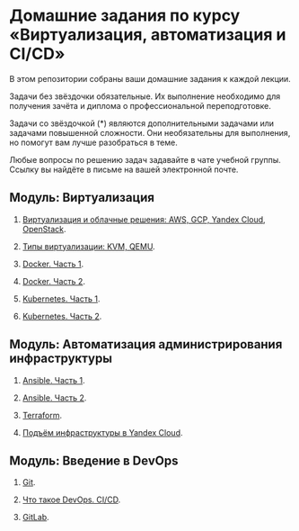# Домашние задания по курсу «Виртуализация, автоматизация и CI/CD»

В этом репозитории собраны ваши домашние задания к каждой лекции. 

Задачи без звёздочки обязательные. Их выполнение необходимо для получения зачёта и диплома о профессиональной переподготовке.

Задачи со звёздочкой (*) являются дополнительными задачами или задачами повышенной сложности. Они необязательны для выполнения, но помогут вам лучше разобраться в теме.

Любые вопросы по решению задач задавайте в чате учебной группы. Ссылку вы найдёте в письме на вашей электронной почте.


## Модуль: Виртуализация

1. [Виртуализация и облачные решения: AWS, GCP, Yandex Cloud, OpenStack](https://github.com/netology-code/sdvps-homeworks/blob/main/6-01.md).

2. [Типы виртуализации: KVM, QEMU](https://github.com/netology-code/sdvps-homeworks/blob/main/6-02-new.md).

3. [Docker. Часть 1](https://github.com/netology-code/sdvps-homeworks/blob/main/6-03-new.md).

4. [Docker. Часть 2](https://github.com/netology-code/sdvps-homeworks/blob/main/6-04-new.md).

5. [Kubernetes. Часть 1](https://github.com/netology-code/sdvps-homeworks/blob/main/6-05.md).

6. [Kubernetes. Часть 2](https://github.com/netology-code/sdvps-homeworks/blob/main/6-06.md).


## Модуль: Автоматизация администрирования инфраструктуры

1. [Ansible. Часть 1](https://github.com/netology-code/sdvps-homeworks/blob/main/7-01.md).

2. [Ansible. Часть 2](https://github.com/netology-code/sdvps-homeworks/blob/main/7.1_part_2.md).

3. [Terraform](https://github.com/netology-code/sdvps-homeworks/blob/main/7-02-new.md).

4. [Подъём инфраструктуры в Yandex Cloud](https://github.com/netology-code/sdvps-homeworks/blob/main/7-03.md).


## Модуль: Введение в DevOps

1. [Git](https://github.com/netology-code/sdvps-homeworks/blob/main/8-01.md).

2. [Что такое DevOps. CI/CD](https://github.com/netology-code/sdvps-homeworks/blob/main/8-02.md).

3. [GitLab](https://github.com/netology-code/sdvps-homeworks/blob/main/8-03.md).









